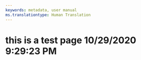 ```yaml
---
keywords: metadata, user manual
ms.translationtype: Human Translation
---
```

# this is a test page 10/29/2020 9:29:23 PM